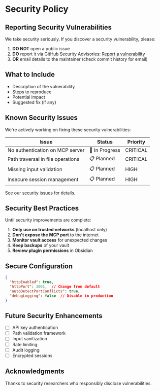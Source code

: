 # Security Policy

## Reporting Security Vulnerabilities

We take security seriously. If you discover a security vulnerability, please:

1. **DO NOT** open a public issue
2. **DO** report it via GitHub Security Advisories: [Report a vulnerability](https://github.com/aaronsb/obsidian-mcp-plugin/security/advisories/new)
3. **OR** email details to the maintainer (check commit history for email)

## What to Include

- Description of the vulnerability
- Steps to reproduce
- Potential impact
- Suggested fix (if any)

## Known Security Issues

We're actively working on fixing these security vulnerabilities:

| Issue | Status | Priority |
|-------|---------|----------|
| No authentication on MCP server | 🔧 In Progress | CRITICAL |
| Path traversal in file operations | 📋 Planned | CRITICAL |
| Missing input validation | 📋 Planned | HIGH |
| Insecure session management | 📋 Planned | HIGH |

See our [security issues](https://github.com/aaronsb/obsidian-mcp-plugin/issues?q=is%3Aissue+is%3Aopen+label%3Asecurity) for details.

## Security Best Practices

Until security improvements are complete:

1. **Only use on trusted networks** (localhost only)
2. **Don't expose the MCP port** to the internet
3. **Monitor vault access** for unexpected changes
4. **Keep backups** of your vault
5. **Review plugin permissions** in Obsidian

## Secure Configuration

```json
{
  "httpEnabled": true,
  "httpPort": 3001,  // Change from default
  "autoDetectPortConflicts": true,
  "debugLogging": false  // Disable in production
}
```

## Future Security Enhancements

- [ ] API key authentication
- [ ] Path validation framework
- [ ] Input sanitization
- [ ] Rate limiting
- [ ] Audit logging
- [ ] Encrypted sessions

## Acknowledgments

Thanks to security researchers who responsibly disclose vulnerabilities.